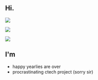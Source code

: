 ## Hi.

![](https://komarev.com/ghpvc/?username=ethanwang314159&color=2e933c&style=plastic)  

![](https://github-readme-stats.vercel.app/api/top-langs/?username=the-ethan-wang&theme=highcontrast)
  
![](https://github-readme-stats.vercel.app/api?username=the-ethan-wang&theme=tokyonight)  
## I'm
- happy yearlies are over
- procrastinating ctech project (sorry sir)
